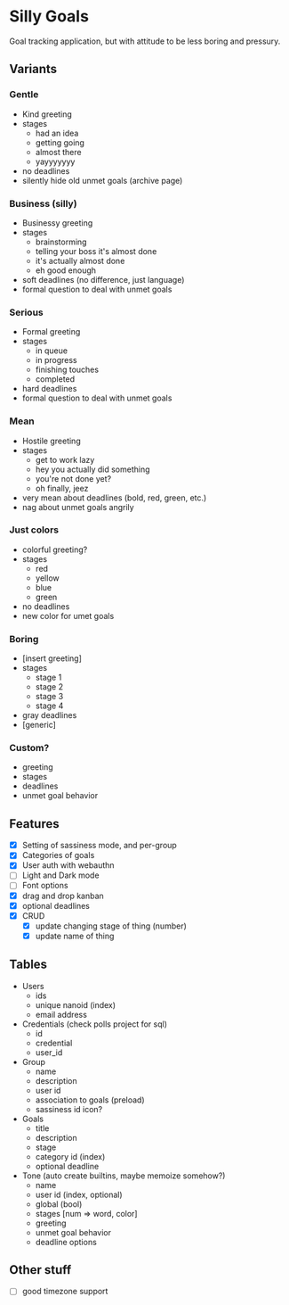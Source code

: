# Silly Goals

Goal tracking application, but with attitude to be less boring and pressury.


## Variants

### Gentle

- Kind greeting
- stages
  - had an idea
  - getting going
  - almost there
  - yayyyyyyy
- no deadlines
- silently hide old unmet goals (archive page)


### Business (silly)

- Businessy greeting
- stages
  - brainstorming
  - telling your boss it's almost done
  - it's actually almost done
  - eh good enough
- soft deadlines (no difference, just language)
- formal question to deal with unmet goals

### Serious

- Formal greeting
- stages
  - in queue
  - in progress
  - finishing touches
  - completed
- hard deadlines
- formal question to deal with unmet goals

### Mean

- Hostile greeting
- stages
  - get to work lazy
  - hey you actually did something
  - you're not done yet?
  - oh finally, jeez
- very mean about deadlines (bold, red, green, etc.)
- nag about unmet goals angrily

### Just colors

- colorful greeting?
- stages
  - red
  - yellow
  - blue
  - green
- no deadlines
- new color for umet goals

### Boring

- [insert greeting]
- stages
  - stage 1
  - stage 2
  - stage 3
  - stage 4
- gray deadlines
- [generic]

### Custom?
- greeting
- stages
- deadlines
- unmet goal behavior


## Features

- [x] Setting of sassiness mode, and per-group
- [x] Categories of goals
- [x] User auth with webauthn
- [ ] Light and Dark mode
- [ ] Font options
- [x] drag and drop kanban
- [x] optional deadlines
- [x] CRUD
  - [x] update changing stage of thing (number)
  - [x] update name of thing

## Tables

- Users
  - ids
  - unique nanoid (index)
  - email address
- Credentials (check polls project for sql)
  - id
  - credential
  - user_id
- Group
  - name
  - description
  - user id
  - association to goals (preload)
  - sassiness id
   icon?
- Goals
  - title
  - description
  - stage
  - category id (index)
  - optional deadline
- Tone (auto create builtins, maybe memoize somehow?)
  - name
  - user id (index, optional)
  - global (bool) 
  - stages [num => word, color]
  - greeting
  - unmet goal behavior
  - deadline options



## Other stuff

- [ ] good timezone support

